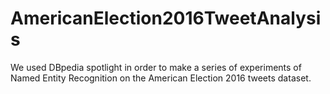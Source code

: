 # AmericanElection2016TweetAnalysis

We used DBpedia spotlight in order to make a series of experiments of Named Entity Recognition on the American Election 2016 tweets dataset.
